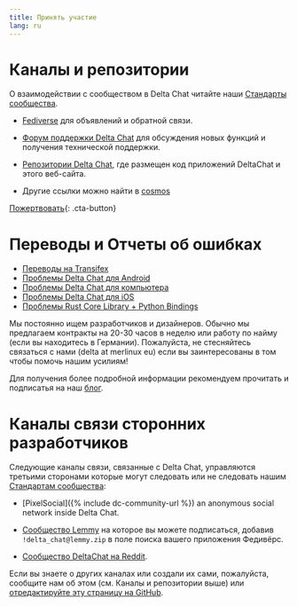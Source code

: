 ```yaml
---
title: Принять участие
lang: ru
---
```


# Каналы и репозитории

О взаимодействии с сообществом в Delta Chat читайте наши [Стандарты сообщества](community-standards).

- [Fediverse](https://chaos.social/web/@delta) для объявлений и обратной связи.

- [Форум поддержки Delta Chat](https://support.delta.chat) для
обсуждения новых функций и получения технической поддержки.

- [Репозитории Delta Chat](https://github.com/deltachat/), где размещен
  код приложений DeltaChat и этого веб-сайта.

- Другие ссылки можно найти в [cosmos](https://cosmos.delta.chat)

[Пожертвовать](donate){: .cta-button}

# Переводы и Отчеты об ошибках

- [Переводы на Transifex](https://explore.transifex.com/delta-chat/)
- [Проблемы Delta Chat для Android](https://github.com/deltachat/deltachat-android/issues)
- [Проблемы Delta Chat для компьютера](https://github.com/deltachat/deltachat-desktop/issues)
- [Проблемы Delta Chat для iOS](https://github.com/deltachat/deltachat-ios/issues)
- [Проблемы Rust Core Library + Python Bindings](https://github.com/deltachat/deltachat-core-rust/issues)

Мы постоянно ищем разработчиков и дизайнеров.
Обычно мы предлагаем контракты на 20-30 часов в неделю или работу по найму (если вы находитесь в Германии).
Пожалуйста, не стесняйтесь связаться с нами (delta at merlinux eu)
если вы заинтересованы в том чтобы помочь нашим усилиям!

Для получения более подробной информации рекомендуем прочитать и подписатья на наш [блог](https://delta.chat/ru/blog).


# Каналы связи сторонних разработчиков

Следующие каналы связи, связанные с Delta Chat, управляются третьими сторонами
которые могут следовать или не следовать нашим [Стандартам сообщества](community-standards): 

- [PixelSocial]({% include dc-community-url %}) an anonymous
  social network inside Delta Chat.

- [Сообщество Lemmy](https://lemmy.zip/c/delta_chat)
  на которое вы можете подписаться, добавив `!delta_chat@lemmy.zip` 
  в поле поиска вашего приложения Федивёрс.

-  [Сообщество DeltaChat на Reddit](https://old.reddit.com/r/DeltaChat/).

Если вы знаете о других каналах или создали их сами,
пожалуйста, сообщите нам об этом (см. Каналы и репозитории выше)
или [отредактируйте эту страницу на GitHub](https://github.com/deltachat/deltachat-pages/edit/master/en/contribute.md).
